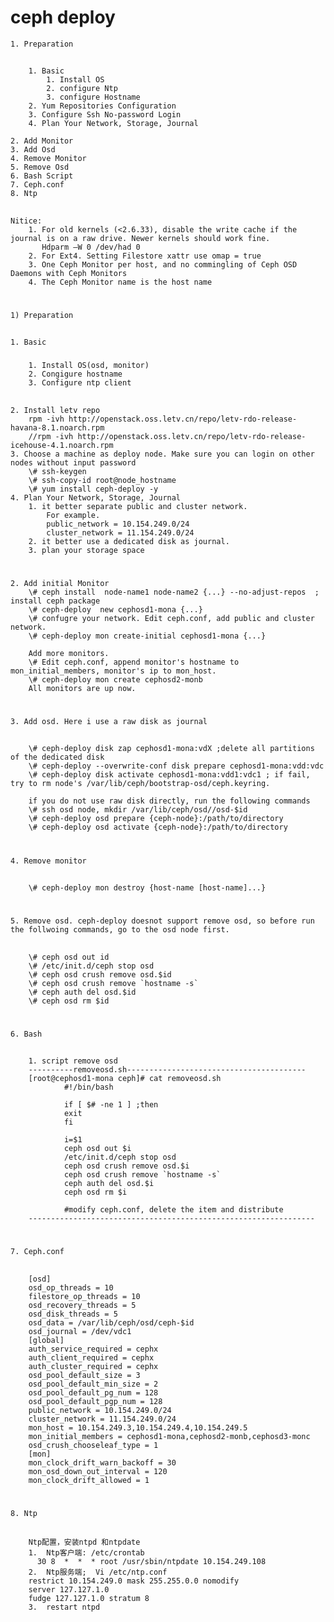 # ceph deploy

	1. Preparation

##

		1. Basic
			1. Install OS
			2. configure Ntp
			3. configure Hostname
		2. Yum Repositories Configuration
		3. Configure Ssh No-password Login
		4. Plan Your Network, Storage, Journal

	2. Add Monitor
	3. Add Osd
	4. Remove Monitor
	5. Remove Osd
	6. Bash Script
	7. Ceph.conf
	8. Ntp

##

	Nitice:
		1. For old kernels (<2.6.33), disable the write cache if the journal is on a raw drive. Newer kernels should work fine.
		   Hdparm –W 0 /dev/had 0
		2. For Ext4. Setting Filestore xattr use omap = true
		3. One Ceph Monitor per host, and no commingling of Ceph OSD Daemons with Ceph Monitors
		4. The Ceph Monitor name is the host name

#
	
	1) Preparation

##

	1. Basic

### 

		1. Install OS(osd, monitor)
		2. Congigure hostname
		3. Configure ntp client
##
		
	2. Install letv repo
		rpm -ivh http://openstack.oss.letv.cn/repo/letv-rdo-release-havana-8.1.noarch.rpm
	 	//rpm -ivh http://openstack.oss.letv.cn/repo/letv-rdo-release-icehouse-4.1.noarch.rpm 
	3. Choose a machine as deploy node. Make sure you can login on other nodes without input password
		\# ssh-keygen
		\# ssh-copy-id root@node_hostname
		\# yum install ceph-deploy -y
	4. Plan Your Network, Storage, Journal
		1. it better separate public and cluster network. 
			For example. 
			public_network = 10.154.249.0/24
			cluster_network = 11.154.249.0/24
		2. it better use a dedicated disk as journal.
		3. plan your storage space

#

	2. Add initial Monitor
		\# ceph install  node-name1 node-name2 {...} --no-adjust-repos  ; install ceph package
		\# ceph-deploy  new cephosd1-mona {...}
		\# confugre your network. Edit ceph.conf, add public and cluster network.
		\# ceph-deploy mon create-initial cephosd1-mona {...}

		Add more monitors.
		\# Edit ceph.conf, append monitor's hostname to mon_initial_members, monitor's ip to mon_host.
		\# ceph-deploy mon create cephosd2-monb
		All monitors are up now.

#

	3. Add osd. Here i use a raw disk as journal

##
		\# ceph-deploy disk zap cephosd1-mona:vdX ;delete all partitions of the dedicated disk
		\# ceph-deploy --overwrite-conf disk prepare cephosd1-mona:vdd:vdc
		\# ceph-deploy disk activate cephosd1-mona:vdd1:vdc1 ; if fail, try to rm node's /var/lib/ceph/bootstrap-osd/ceph.keyring.

		if you do not use raw disk directly, run the following commands
		\# ssh osd node, mkdir /var/lib/ceph/osd//osd-$id
		\# ceph-deploy osd prepare {ceph-node}:/path/to/directory
		\# ceph-deploy osd activate {ceph-node}:/path/to/directory

#
	4. Remove monitor

##
		\# ceph-deploy mon destroy {host-name [host-name]...}

#

	5. Remove osd. ceph-deploy doesnot support remove osd, so before run the follwoing commands, go to the osd node first.

##
		\# ceph osd out id
		\# /etc/init.d/ceph stop osd
		\# ceph osd crush remove osd.$id
		\# ceph osd crush remove `hostname -s`
		\# ceph auth del osd.$id
		\# ceph osd rm $id

#

	6. Bash

##
		1. script remove osd
		----------removeosd.sh----------------------------------------
		[root@cephosd1-mona ceph]# cat removeosd.sh 
				#!/bin/bash

				if [ $# -ne 1 ] ;then
				exit
				fi

				i=$1
				ceph osd out $i
				/etc/init.d/ceph stop osd
				ceph osd crush remove osd.$i
				ceph osd crush remove `hostname -s`
				ceph auth del osd.$i
				ceph osd rm $i

				#modify ceph.conf, delete the item and distribute
		----------------------------------------------------------------

#
	7. Ceph.conf

##
	
		[osd]
		osd_op_threads = 10
		filestore_op_threads = 10
		osd_recovery_threads = 5
		osd_disk_threads = 5
		osd_data = /var/lib/ceph/osd/ceph-$id
		osd_journal = /dev/vdc1
		[global]
		auth_service_required = cephx
		auth_client_required = cephx
		auth_cluster_required = cephx
		osd_pool_default_size = 3
		osd_pool_default_min_size = 2
		osd_pool_default_pg_num = 128
		osd_pool_default_pgp_num = 128
		public_network = 10.154.249.0/24
		cluster_network = 11.154.249.0/24
		mon_host = 10.154.249.3,10.154.249.4,10.154.249.5
		mon_initial_members = cephosd1-mona,cephosd2-monb,cephosd3-monc
		osd_crush_chooseleaf_type = 1
		[mon]
		mon_clock_drift_warn_backoff = 30
		mon_osd_down_out_interval = 120
		mon_clock_drift_allowed = 1

#

	8. Ntp

##

		Ntp配置，安装ntpd 和ntpdate
		1.	Ntp客户端: /etc/crontab
		  30 8  *  *  * root /usr/sbin/ntpdate 10.154.249.108
		2.	Ntp服务端;  Vi /etc/ntp.conf
		restrict 10.154.249.0 mask 255.255.0.0 nomodify
		server 127.127.1.0
		fudge 127.127.1.0 stratum 8
		3.	restart ntpd

